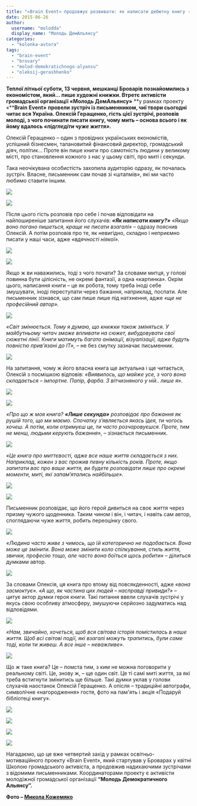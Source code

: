 ```yaml
---
title: "«Brain Event» продовжує розвивати: як написати дебютну книгу - поради від... економіста"
date: 2015-06-26
author: 
  username: "molodda"
  display_name: "Молодь ДемАльянсу"
categories: 
  - "kolonka-avtora"
tags: 
  - "brain-event"
  - "brovary"
  - "molod-demokratichnogo-alyansu"
  - "oleksij-gerashhenko"
---
```


**Теплої літньої суботи, 13 червня, мешканці Броварів познайомились з економістом, який… пише художні книжки. Втретє активісти громадської організації «Молодь ДемАльянсу»** **у рамках проекту «****Brain** **Event»** **провели зустріч із письменником, чиї твори сьогодні читає вся Україна. Олексій Геращенко, гість цієї зустрічі, розповів молоді, з чого починати писати книгу, чому мить – основа всього і як йому вдалось _«підгледіти чуже життя»._**

Олексій Геращенко – один з провідних українських економістів, успішний бізнесмен, талановитий фінансовий директор, громадський діяч, політик… Проте він пише книги про самотність людини у великому місті, про становлення кожного з нас у цьому світі, про миті і секунди.

Така неочікувана особистість захопила аудиторію одразу, як почалась зустріч. Власне, письменник сам почав зі «штапмів», які ми часто любимо ставити іншим.

[![](https://mpz.brovary.org/wp-content/uploads/2015/06/Gerashhenko-2.jpg)](https://mpz.brovary.org/wp-content/uploads/2015/06/Gerashhenko-2.jpg)

[![](https://mpz.brovary.org/wp-content/uploads/2015/06/Gerashhenko-3.jpg)](https://mpz.brovary.org/wp-content/uploads/2015/06/Gerashhenko-3.jpg)

Після цього гість розповів про себе і почав відповідати на найпоширеніше запитання його слухачів: **_«Як написати книгу?»_** _«Якщо воно погано пишеться, краще не писати взагалі»_ – одразу пояснив Олексій. А потім розповів про те, як невигідно, складно і неприємно писати у наші часи, адже _«вдячності ніякої»._

[![](https://mpz.brovary.org/wp-content/uploads/2015/06/Gerashhenko-4.jpg)](https://mpz.brovary.org/wp-content/uploads/2015/06/Gerashhenko-4.jpg)

[![](https://mpz.brovary.org/wp-content/uploads/2015/06/Gerashhenko-5.jpg)](https://mpz.brovary.org/wp-content/uploads/2015/06/Gerashhenko-5.jpg)

Якщо ж ви наважились, тоді з чого почати? За словами митця, у голові повинна бути цілісність, не окремі фантазії, а одна «картинка». Окрім цього, написання книги – це як робота, тому треба іноді себе змушувати, іноді переступати через бажання, наприклад, поспати. Але письменник зізнався, що сам пише лише під натхнення, адже _«ще не професійний автор»._

[![](https://mpz.brovary.org/wp-content/uploads/2015/06/Gerashhenko-6.jpg)](https://mpz.brovary.org/wp-content/uploads/2015/06/Gerashhenko-6.jpg)

_«Світ змінюється. Тому я думаю, що книжки також зміняться. У майбутньому читач зможе впливати на сюжет, вибудовувати свої сюжетні лінії. Книги матимуть багато анімації, візуалізації, адже будуть повністю прив’язані до ІТ»,_ – не без смутку зазначає письменник.

[![](https://mpz.brovary.org/wp-content/uploads/2015/06/Gerashhenko-7.jpg)](https://mpz.brovary.org/wp-content/uploads/2015/06/Gerashhenko-7.jpg)

На запитання, чому ж його власна книга ще актуальна і ще читається, Олексій з посмішкою відповів: _«Виявилось, що майже усе, з чого вона складається – імпортне. Папір, фарба. З вітчизняного у ній.. лише я»._

[![](https://mpz.brovary.org/wp-content/uploads/2015/06/Gerashhenko-8.jpg)](https://mpz.brovary.org/wp-content/uploads/2015/06/Gerashhenko-8.jpg)

[![](https://mpz.brovary.org/wp-content/uploads/2015/06/Gerashhenko-9.jpg)](https://mpz.brovary.org/wp-content/uploads/2015/06/Gerashhenko-9.jpg)

_«Про що ж моя книга? **«Лише секунда»** розповідає про бажання як рушій того, що ми маємо. Спочатку з’являється якась ідея, ти чогось хочеш. А потім, коли отримуєш це, ти часто розчаровуєшся. Проте, тим не менш, людьми керують бажання»,_ – зізнається письменник.

[![](https://mpz.brovary.org/wp-content/uploads/2015/06/Gerashhenko-10.jpg)](https://mpz.brovary.org/wp-content/uploads/2015/06/Gerashhenko-10.jpg)

_«Це книга про миттєвості, адже все наше життя складається з них. Наприклад, кожен з вас прожив певну кількість років. Проте, якщо запитати вас про ваше життя, ви будете розповідати лише про окремі моменти, миті, які запам’ятались найбільше»._

[![](https://mpz.brovary.org/wp-content/uploads/2015/06/Gerashhenko-11.jpg)](https://mpz.brovary.org/wp-content/uploads/2015/06/Gerashhenko-11.jpg)

[![](https://mpz.brovary.org/wp-content/uploads/2015/06/Gerashhenko-12.jpg)](https://mpz.brovary.org/wp-content/uploads/2015/06/Gerashhenko-12.jpg)

Письменник розповідає, що його герой дивиться на своє життя через призму чужого щоденника. Таким чином і він, і читач, і навіть сам автор, споглядаючи чуже життя, робить переоцінку свого.

[![](https://mpz.brovary.org/wp-content/uploads/2015/06/Gerashhenko-13.jpg)](https://mpz.brovary.org/wp-content/uploads/2015/06/Gerashhenko-13.jpg)

_«Людина часто живе з чимось, що їй категорично не подобається. Вона може це змінити. Вона може змінити коло спілкування, стиль життя, звички, професію тощо, але часто вона боїться щось робити»_ – ділиться думками автор.

[![](https://mpz.brovary.org/wp-content/uploads/2015/06/Gerashhenko-17.jpg)](https://mpz.brovary.org/wp-content/uploads/2015/06/Gerashhenko-17.jpg)

За словами Олексія, ця книга про втому від повсякденності, адже _«вона засмоктує». «А що, як частина цих людей – насправді привиди?»_ – цитує актор думки героя книги. Такі питання ввели слухачів зустрічі у якусь свою особливу атмосферу, змушуючи серйозно задуматись над відповідями.

[![](https://mpz.brovary.org/wp-content/uploads/2015/06/Gerashhenko-14.jpg)](https://mpz.brovary.org/wp-content/uploads/2015/06/Gerashhenko-14.jpg)

_«Нам, звичайно, хочеться, щоб вся світова історія помістилась в наше життя. Щоб всі світові події, які взагалі можуть трапитись, були саме тоді, коли ти живеш. А все інше – неважливе»._

[![](https://mpz.brovary.org/wp-content/uploads/2015/06/Gerashhenko-15.jpg)](https://mpz.brovary.org/wp-content/uploads/2015/06/Gerashhenko-15.jpg)

Що ж таке книга? Це – помста тим, з ким не можна поговорити у реальному світі. Це, знову ж, – ще один світ. Це ті самі миті життя, за які треба встигнути змінитись ще більше. Такі думки уклав у голови слухачів наостанок Олексій Геращенко. А опісля – традиційні автографи, символічне «нагородження» гостя, фото на пам'ять і акція «Подаруй бібліотеці книгу».

[![](https://mpz.brovary.org/wp-content/uploads/2015/06/Gerashhenko-18.jpg)](https://mpz.brovary.org/wp-content/uploads/2015/06/Gerashhenko-18.jpg)

[![](https://mpz.brovary.org/wp-content/uploads/2015/06/Gerashhenko-19.jpg)](https://mpz.brovary.org/wp-content/uploads/2015/06/Gerashhenko-19.jpg)

[![](https://mpz.brovary.org/wp-content/uploads/2015/06/Gerashhenko-20.jpg)](https://mpz.brovary.org/wp-content/uploads/2015/06/Gerashhenko-20.jpg)

[![](https://mpz.brovary.org/wp-content/uploads/2015/06/Gerashhenko-1.jpg)](https://mpz.brovary.org/wp-content/uploads/2015/06/Gerashhenko-1.jpg)

Нагадаємо, що це вже четвертий захід у рамках освітньо-мотиваційного проекту «Brain Event», який стартував у Броварах у квітні Школою громадського активіста, а продовжив надихаючими зустрічами з відомими письменниками. Координаторами проекту є активісти молодіжної громадської організації **“Молодь Демократичного Альянсу”.**

**Фото – [**М**икола Кожемяко](http://fotokray.com.ua)**
